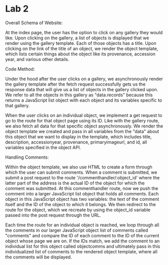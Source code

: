# Lab 2
Overall Schema of Website:

At the index page, the user has the option to click on any gallery they would like. Upon clicking on the gallery, a list of objects is displayed that we render using the gallery template. Each of those objects has a title. Upon clicking on the link of the title of an object, we render the object template, which lists certain things about the object like its provenance, accession year, and various other details.

Code Method:

Under the hood after the user clicks on a gallery, we asynchronously render the gallery template after the fetch request successfully gets us the response data that will give us a list of objects in the gallery clicked upon. We refer to all the objects in this gallery as "data.records" because this returns a JavaScript list object with each object and its variables specific to that gallery.

When the user clicks on an individual object, we implement a get request to go to the route for that object page using its ID. Like with the gallery route, we also fetch all data for that specific object asynchronously. We render the object template we created and pass in all variables from the "data" about this object that we want to display in the template, which includes title, description, accessionyear, provenance, primaryimageurl, and id, all variables specified in the object API.

Handling Comments:

Within the object template, we also use HTML to create a form through which the user can submit comments. When a comment is submitted, we submit a post request to the route '/commenthandler/:object_id' where the latter part of the address is the actual ID of the object for which the comment was submitted. At this commenthandler route, now we push the comment into a larger JavaScript list object that holds all comments. Each object in this JavaScript object has two variables: the text of the comment itself and the ID of the object to which it belongs. We then redirect to the route for the object, which we recreate by using the object_id variable passed into the post request through the URL.

Each time the route for an individual object is reached, we loop through all the comments in our larger JavaScript object list of comments called "comments" and compare the ID of each comment to the ID of the current object whose page we are on. If the IDs match, we add the comment to an individual list for this object called objectcomms and ultimately pass in this individualized list of comments to the rendered object template, where all the comments will be displayed.
